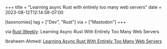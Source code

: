 +++
title = "Learning async Rust with entirely too many web servers"
date = 2023-08-12T12:14:58-07:00

[taxonomies]
tag = ["Dev", "Rust"]
via = ["Mastodon"]
+++

via [Rust Weekly](https://mastodon.social/@rust_discussions/110873645810097063): Learning Async Rust With Entirely Too Many Web Servers

<!-- more -->

Ibraheem Ahmed: [Learning Async Rust With Entirely Too Many Web Servers](https://ibraheem.ca/posts/too-many-web-servers/)
